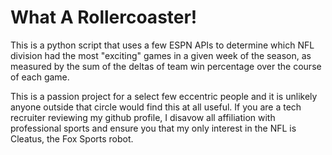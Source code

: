# What A Rollercoaster!

This is a python script that uses a few ESPN APIs to determine which NFL division had the most "exciting" games in a given week of the season, as measured by the sum of the deltas of team win percentage over the course of each game.

This is a passion project for a select few eccentric people and it is unlikely anyone outside that circle would find this at all useful. If you are a tech recruiter reviewing my github profile, I disavow all affiliation with professional sports and ensure you that my only interest in the NFL is Cleatus, the Fox Sports robot.
